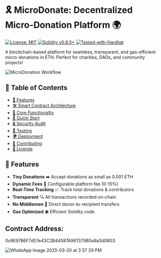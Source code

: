 # 🎗️ MicroDonate: Decentralized Micro-Donation Platform 🌍

[![License: MIT](https://img.shields.io/badge/License-MIT-blue.svg)](https://opensource.org/licenses/MIT)
[![Solidity v0.8.0+](https://img.shields.io/badge/Solidity-0.8.0%2B-brightgreen)](https://soliditylang.org/)
[![Tested-with-Hardhat](https://img.shields.io/badge/Tested%20with-Hardhat-yellow)](https://hardhat.org/)

A blockchain-based platform for seamless, transparent, and gas-efficient micro-donations in ETH. Perfect for charities, DAOs, and community projects!

![MicroDonation Workflow](https://i.imgur.com/3XzQ7Lj.png)

## 📖 Table of Contents
- [🌟 Features](#-features)
- [🛠️ Smart Contract Architecture](#%EF%B8%8F-smart-contract-architecture)
- [🔑 Core Functionality](#-core-functionality)
- [🚀 Quick Start](#-quick-start)
- [🔒 Security Audit](#-security-audit)
- [🧪 Testing](#-testing)
- [🌍 Deployment](#-deployment)
- [🤝 Contributing](#-contributing)
- [📜 License](#-license)

## 🌟 Features

- **Tiny Donations** ➡️ Accept donations as small as 0.001 ETH
- **Dynamic Fees** 💸 Configurable platform fee (0-10%)
- **Real-Time Tracking** 📈 Track total donations & contributors
- **Transparent** 🔍 All transactions recorded on-chain
- **No Middlemen** 🚫 Direct donor-to-recipient transfers
- **Gas Optimized** ⛽ Efficient Solidity code


## Contract Address:
0x9E9786F7d57e43C2B44587A96137980a9a3d0803



![WhatsApp Image 2025-03-20 at 3 57 29 PM](https://github.com/user-attachments/assets/bff91375-4ef4-4d37-8dc1-5bab8c576392)
